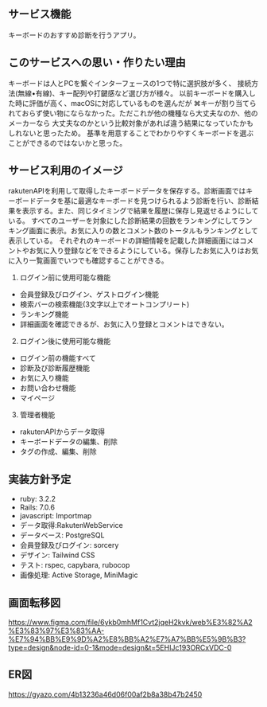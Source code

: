 ## サービス機能
キーボードのおすすめ診断を行うアプリ。

## このサービスへの思い・作りたい理由
キーボードは人とPCを繋ぐインターフェースの1つで特に選択肢が多く、
接続方法(無線•有線)、キー配列や打鍵感など選び方が様々。
以前キーボードを購入した時に評価が高く、macOSに対応しているものを選んだが
⌘キーが割り当てられておらず使い物にならなかった。ただこれが他の機種なら大丈夫なのか、他のメーカーなら
大丈夫なのかという比較対象があれば違う結果になっていたかもしれないと思ったため。
基準を用意することでわかりやすくキーボードを選ぶことができるのではないかと思った。

## サービス利用のイメージ
rakutenAPIを利用して取得したキーボードデータを保存する。診断画面ではキーボードデータを基に最適なキーボードを見つけられるよう診断を行い、診断結果を表示する。また、同じタイミングで結果を履歴に保存し見返せるようにしている。
すべてのユーザーを対象にした診断結果の回数をランキングにしてランキング画面に表示。お気に入りの数とコメント数のトータルもランキングとして表示している。
それぞれのキーボードの詳細情報を記載した詳細画面にはコメントやお気に入り登録などをできるようにしている。保存したお気に入りはお気に入り一覧画面でいつでも確認することができる。

1. ログイン前に使用可能な機能
 - 会員登録及びログイン、ゲストログイン機能
 - 検索バーの検索機能(3文字以上でオートコンプリート)
 - ランキング機能
 - 詳細画面を確認できるが、お気に入り登録とコメントはできない。
2. ログイン後に使用可能な機能
 - ログイン前の機能すべて
 - 診断及び診断履歴機能
 - お気に入り機能
 - お問い合わせ機能
 - マイページ
3. 管理者機能
 - rakutenAPIからデータ取得
 - キーボードデータの編集、削除
 - タグの作成、編集、削除

## 実装方針予定
- ruby: 3.2.2
- Rails: 7.0.6
- javascript: Importmap
- データ取得:RakutenWebService
- データベース: PostgreSQL
- 会員登録及びログイン: sorcery
- デザイン: Tailwind CSS
- テスト: rspec, capybara, rubocop
- 画像処理: Active Storage, MiniMagic

## 画面転移図
https://www.figma.com/file/6ykb0mhMf1Cvt2jqeH2kvk/web%E3%82%A2%E3%83%97%E3%83%AA-%E7%94%BB%E9%9D%A2%E8%BB%A2%E7%A7%BB%E5%9B%B3?type=design&node-id=0-1&mode=design&t=5EHIJc193ORCxVDC-0

## ER図
https://gyazo.com/4b13236a46d06f00af2b8a38b47b2450
